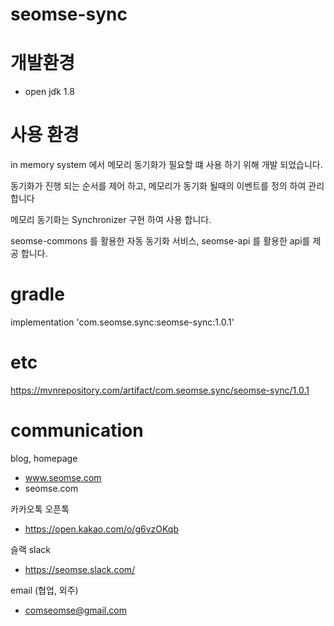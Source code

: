# seomse-sync

# 개발환경
-   open jdk 1.8

# 사용 환경
 in memory system 에서 메모리 동기화가 필요할 떄 사용 하기 위해 개발 되었습니다.
 
 동기화가 진행 되는 순서를 제어 하고, 메모리가 동기화 될때의 이벤트를 정의 하여 관리 합니다
 
 메모리 동기화는 Synchronizer 구현 하여 사용 합니다.
 
 seomse-commons 를 활용한 자동 동기화 서비스, seomse-api 를 활용한 api를 제공 합니다.
 
# gradle
implementation 'com.seomse.sync:seomse-sync:1.0.1'

# etc
https://mvnrepository.com/artifact/com.seomse.sync/seomse-sync/1.0.1

# communication
blog, homepage
- www.seomse.com
- seomse.com

카카오톡 오픈톡
 - https://open.kakao.com/o/g6vzOKqb

슬랙 slack
 - https://seomse.slack.com/

email (협업, 외주)
 - comseomse@gmail.com